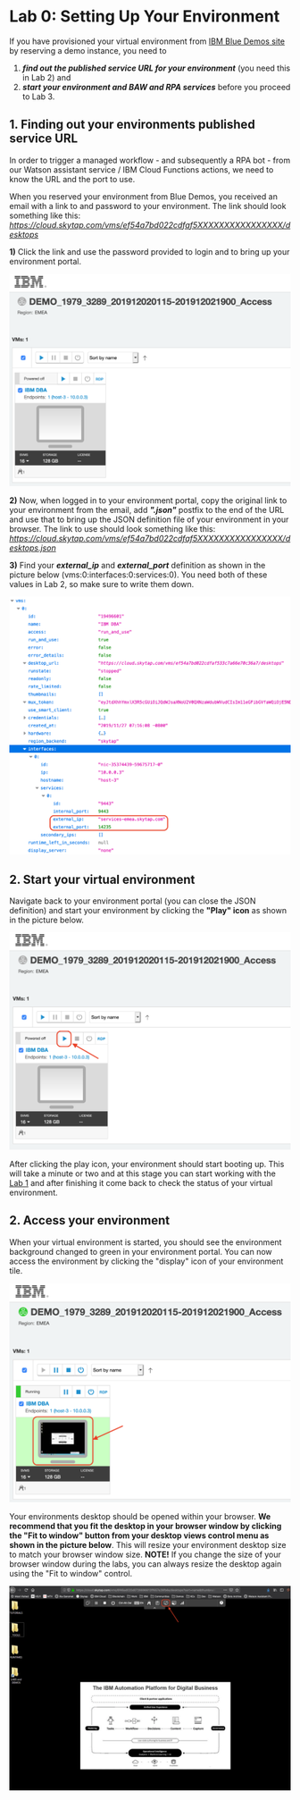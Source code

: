 # **Lab 0: Setting Up Your Environment**
If you have provisioned your virtual environment from [IBM Blue Demos site](https://bluedemos.com/show/3238) by reserving a demo instance, you need to
1. _**find out the published service URL for your environment**_ (you need this in Lab 2) and
2. _**start your environment and BAW and RPA services**_ before you proceed to Lab 3.

## 1. Finding out your environments published service URL
In order to trigger a managed workflow - and subsequently a RPA bot - from our Watson assistant service / IBM Cloud Functions actions, we need to know the URL and the port to use.

When you reserved your environment from Blue Demos, you received an email with a link to and password to your environment. The link should look something like this: _https://cloud.skytap.com/vms/ef54a7bd022cdfaf5XXXXXXXXXXXXXXXX/desktops_

**1)** Click the link and use the password provided to login and to bring up your environment portal.

![](./images/env_portal.png)

**2)** Now, when logged in to your environment portal, copy the original link to your environment from the email, add _**".json"**_ postfix to the end of the URL and use that to bring up the JSON definition file of your environment in your browser. The link to use should look something like this: _https://cloud.skytap.com/vms/ef54a7bd022cdfaf5XXXXXXXXXXXXXXXX/desktops.json_

**3)** Find your _**external_ip**_ and _**external_port**_ definition as shown in the picture below (vms:0:interfaces:0:services:0). You need both of these values in Lab 2, so make sure to write them down.

![](./images/env_json.png)

## 2. Start your virtual environment
Navigate back to your environment portal (you can close the JSON definition) and start your environment by clicking the **"Play" icon** as shown in the picture below.

![](./images/env_start.png)

After clicking the play icon, your environment should start booting up. This will take a minute or two and at this stage you can start working with the [Lab 1](../1-Basics) and after finishing it come back to check the status of your virtual environment.

## 2. Access your environment
When your virtual environment is started, you should see the environment background changed to green in your environment portal. You can now access the environment by clicking the "display" icon of your environment tile.

![](./images/env_started.png)

Your environments desktop should be opened within your browser. **We recommend that you fit the desktop in your browser window by clicking the "Fit to window" button from your desktop views control menu as shown in the picture below**. This will resize your environment desktop size to match your browser window size. **NOTE!** If you change the size of your browser window during the labs, you can always resize the desktop again using the "Fit to window" control.

![](./images/virtual_desktop.png)
